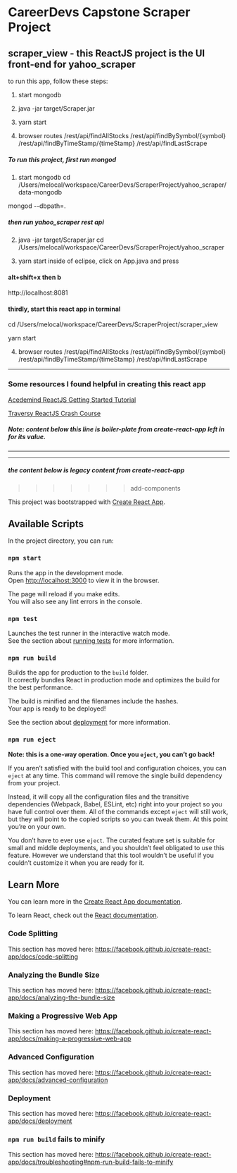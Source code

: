 # CareerDevs Capstone Scraper Project
## scraper_view - this ReactJS project is the UI front-end for yahoo_scraper


to run this app, follow these steps:

1. start mongodb

2. java -jar target/Scraper.jar

3. yarn start

4. browser routes
	/rest/api/findAllStocks
	/rest/api/findBySymbol/{symbol}
	/rest/api/findByTimeStamp/{timeStamp}
	/rest/api/findLastScrape

##### To run this project, first run mongod
1. start mongodb
cd /Users/melocal/workspace/CareerDevs/ScraperProject/yahoo_scraper/data-mongodb

mongod --dbpath=.

##### then run yahoo_scraper rest api
2. java -jar target/Scraper.jar
cd /Users/melocal/workspace/CareerDevs/ScraperProject/yahoo_scraper

3. yarn start
inside of eclipse, click on App.java and 
press 
#### alt+shift+x then b

http://localhost:8081

#### thirdly, start this react app in terminal


cd /Users/melocal/workspace/CareerDevs/ScraperProject/scraper_view

yarn start

4. browser routes
	/rest/api/findAllStocks
	/rest/api/findBySymbol/{symbol}
	/rest/api/findByTimeStamp/{timeStamp}
	/rest/api/findLastScrape


--- 
### Some resources I found helpful in creating this react app

[Acedemind ReactJS Getting Started Tutorial](https://www.youtube.com/watch?v=pgAvVxowaYU)

[Traversy ReactJS Crash Course](https://www.youtube.com/watch?v=sBws8MSXN7A)


##### Note: content below this line is boiler-plate from create-react-app left in for its value.
---





---

##### the content below is legacy content from create-react-app
>>>>>>> add-components

This project was bootstrapped with [Create React App](https://github.com/facebook/create-react-app).

## Available Scripts

In the project directory, you can run:

### `npm start`

Runs the app in the development mode.<br>
Open [http://localhost:3000](http://localhost:3000) to view it in the browser.

The page will reload if you make edits.<br>
You will also see any lint errors in the console.

### `npm test`

Launches the test runner in the interactive watch mode.<br>
See the section about [running tests](https://facebook.github.io/create-react-app/docs/running-tests) for more information.

### `npm run build`

Builds the app for production to the `build` folder.<br>
It correctly bundles React in production mode and optimizes the build for the best performance.

The build is minified and the filenames include the hashes.<br>
Your app is ready to be deployed!

See the section about [deployment](https://facebook.github.io/create-react-app/docs/deployment) for more information.

### `npm run eject`

**Note: this is a one-way operation. Once you `eject`, you can’t go back!**

If you aren’t satisfied with the build tool and configuration choices, you can `eject` at any time. This command will remove the single build dependency from your project.

Instead, it will copy all the configuration files and the transitive dependencies (Webpack, Babel, ESLint, etc) right into your project so you have full control over them. All of the commands except `eject` will still work, but they will point to the copied scripts so you can tweak them. At this point you’re on your own.

You don’t have to ever use `eject`. The curated feature set is suitable for small and middle deployments, and you shouldn’t feel obligated to use this feature. However we understand that this tool wouldn’t be useful if you couldn’t customize it when you are ready for it.

## Learn More

You can learn more in the [Create React App documentation](https://facebook.github.io/create-react-app/docs/getting-started).

To learn React, check out the [React documentation](https://reactjs.org/).

### Code Splitting

This section has moved here: https://facebook.github.io/create-react-app/docs/code-splitting

### Analyzing the Bundle Size

This section has moved here: https://facebook.github.io/create-react-app/docs/analyzing-the-bundle-size

### Making a Progressive Web App

This section has moved here: https://facebook.github.io/create-react-app/docs/making-a-progressive-web-app

### Advanced Configuration

This section has moved here: https://facebook.github.io/create-react-app/docs/advanced-configuration

### Deployment

This section has moved here: https://facebook.github.io/create-react-app/docs/deployment

### `npm run build` fails to minify

This section has moved here: https://facebook.github.io/create-react-app/docs/troubleshooting#npm-run-build-fails-to-minify
